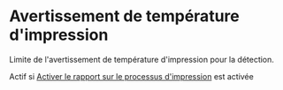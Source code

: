 # Avertissement de température d'impression 

Limite de l'avertissement de température d'impression pour la détection.

Actif si [Activer le rapport sur le processus d'impression](ppr_enable.md) est activée
